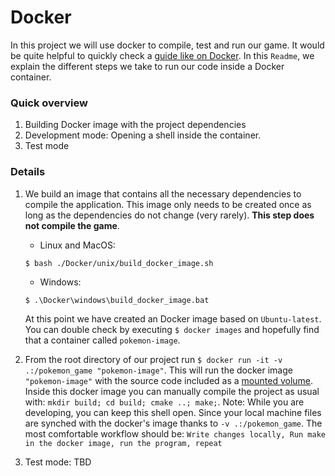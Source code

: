 # Docker

In this project we will use docker to compile, test and run our game. It would be quite helpful to quickly check a [guide like on Docker](https://phoenixnap.com/kb/docker-image-vs-container). In this `Readme`, we explain the different steps we take to run our code inside a Docker container.

### Quick overview
1. Building Docker image with the project dependencies
2. Development mode: Opening a shell inside the container.
3. Test mode

### Details

1. We build an image that contains all the necessary dependencies to compile the application. This image only needs to be created once as long as the dependencies do not change (very rarely). **This step does not compile the game**.
    - Linux and MacOS:
    
    ```$ bash ./Docker/unix/build_docker_image.sh```

    - Windows:
    
    ```$ .\Docker\windows\build_docker_image.bat```
   
    At this point we have created an Docker image based on `Ubuntu-latest`. You can double check by executing `$ docker images` and hopefully find that a container called `pokemon-image`.

2. From the root directory of our project run `$ docker run -it -v .:/pokemon_game "pokemon-image"`. This will run the docker image `"pokemon-image"` with the source code included as a [mounted volume](https://docs.docker.com/storage/volumes/). Inside this docker image you can manually compile the project as usual with: `mkdir build; cd build; cmake ..; make;`. Note: While you are developing, you can keep this shell open. Since your local machine files are synched with the docker's image thanks to `-v .:/pokemon_game`. The most comfortable workflow should be: `Write changes locally, Run make in the docker image, run the program, repeat`

3. Test mode: TBD
